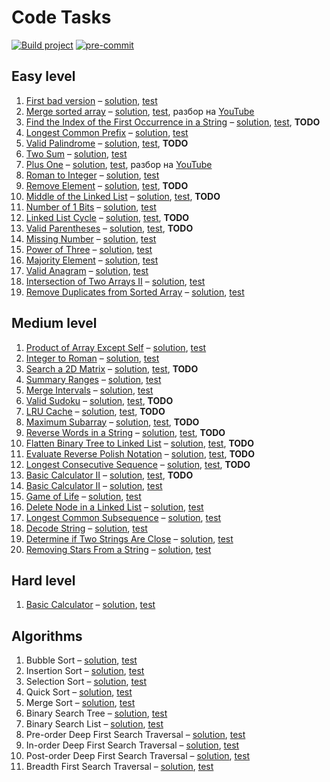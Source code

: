 # Code Tasks

[![Build project](https://github.com/IT-Enduro/code-tasks/actions/workflows/build.yml/badge.svg?branch=master)](https://github.com/IT-Enduro/code-tasks/actions/workflows/build.yml)
[![pre-commit](https://img.shields.io/badge/pre--commit-enabled-brightgreen?logo=pre-commit)](https://github.com/pre-commit/pre-commit)

[//]: # (@formatter:off)

## Easy level

1. [First bad version](https://leetcode.com/problems/first-bad-version/) – [solution](src/main/kotlin/ru/romanow/easy/FirstBadVersion.kt), [test](src/test/kotlin/ru/romanow/FirstBadVersionTest.kt)
2. [Merge sorted array](https://leetcode.com/problems/merge-sorted-array/) – [solution](src/main/kotlin/ru/romanow/easy/MergeSortedArrays.kt), [test](src/test/kotlin/ru/romanow/easy/MergeSortedArraysTest.kt), разбор на [YouTube](https://youtube.com/watch?v=qEHYFV0f6FQ)
3. [Find the Index of the First Occurrence in a String](https://leetcode.com/problems/find-the-index-of-the-first-occurrence-in-a-string/) – [solution](src/main/kotlin/ru/romanow/FirstOccurrenceInAString.kt), [test](src/test/kotlin/ru/romanow/easy/FirstOccurrenceInAStringTest.kt), **TODO**
4. [Longest Common Prefix](https://leetcode.com/problems/longest-common-prefix/) – [solution](src/main/kotlin/ru/romanow/easy/LongestCommonPrefix.kt), [test](src/test/kotlin/ru/romanow/easy/LongestCommonPrefixTest.kt)
5. [Valid Palindrome](https://leetcode.com/problems/valid-palindrome/) – [solution](src/main/kotlin/ru/romanow/easy/ValidPalindrome.kt), [test](src/test/kotlin/ru/romanow/easy/ValidPalindromeTest.kt), **TODO**
6. [Two Sum](https://leetcode.com/problems/two-sum/) – [solution](src/main/kotlin/ru/romanow/easy/TwoSum.kt), [test](src/test/kotlin/ru/romanow/easy/TwoSumTest.kt)
7. [Plus One](https://leetcode.com/problems/plus-one/) – [solution](src/main/kotlin/ru/romanow/easy/PlusOne.kt), [test](src/test/kotlin/ru/romanow/easy/PlusOneTest.kt), разбор на [YouTube](https://www.youtube.com/watch?v=tKVFK1kVzyI)
8. [Roman to Integer](https://leetcode.com/problems/roman-to-integer/) – [solution](src/main/kotlin/ru/romanow/easy/RomanToInteger.kt), [test](src/test/kotlin/ru/romanow/easy/RomanToIntegerTest.kt)
9. [Remove Element](https://leetcode.com/problems/remove-element/) – [solution](src/main/kotlin/ru/romanow/easy/RemoveElement.kt), [test](src/test/kotlin/ru/romanow/easy/RemoveElementTest.kt), **TODO**
10. [Middle of the Linked List](https://leetcode.com/problems/middle-of-the-linked-list/) – [solution](src/main/kotlin/ru/romanow/easy/MiddleOfTheLinkedList.kt), [test](src/test/kotlin/ru/romanow/easy/MiddleOfTheLinkedListTest.kt), **TODO**
11. [Number of 1 Bits](https://leetcode.com/problems/number-of-1-bits/) – [solution](src/main/kotlin/ru/romanow/easy/HammingWeight.kt), [test](src/test/kotlin/ru/romanow/easy/HammingWeightTest.kt)
12. [Linked List Cycle](https://leetcode.com/problems/linked-list-cycle/) – [solution](src/main/kotlin/ru/romanow/easy/LinkedListCycle.kt), [test](src/test/kotlin/ru/romanow/easy/LinkedListCycleTest.kt), **TODO**
13. [Valid Parentheses](https://leetcode.com/problems/valid-parentheses/) – [solution](src/main/kotlin/ru/romanow/easy/ValidParentheses.kt), [test](src/test/kotlin/ru/romanow/easy/ValidParenthesesTest.kt), **TODO**
14. [Missing Number](https://leetcode.com/problems/missing-number/) – [solution](src/main/kotlin/ru/romanow/easy/MissingNumber.kt), [test](src/test/kotlin/ru/romanow/easy/MissingNumberTest.kt)
15. [Power of Three](https://leetcode.com/problems/power-of-three/) – [solution](src/main/kotlin/ru/romanow/easy/PowerOfThree.kt), [test](src/test/kotlin/ru/romanow/easy/PowerOfThreeTest.kt)
16. [Majority Element](https://leetcode.com/problems/majority-element/) – [solution](src/main/kotlin/ru/romanow/easy/MajorityElement.kt), [test](src/test/kotlin/ru/romanow/easy/MajorityElementTest.kt)
17. [Valid Anagram](https://leetcode.com/problems/valid-anagram/) – [solution](src/main/kotlin/ru/romanow/easy/ValidAnagram.kt), [test](src/test/kotlin/ru/romanow/easy/ValidAnagramTest.kt)
18. [Intersection of Two Arrays II](https://leetcode.com/problems/intersection-of-two-arrays-ii/) – [solution](src/main/kotlin/ru/romanow/easy/IntersectionOfTwoArrays.kt), [test](src/test/kotlin/ru/romanow/easy/IntersectionOfTwoArraysTest.kt)
19. [Remove Duplicates from Sorted Array](https://leetcode.com/problems/remove-duplicates-from-sorted-array/) – [solution](src/main/kotlin/ru/romanow/easy/RemoveDuplicatesFromSortedArray.kt), [test](src/test/kotlin/ru/romanow/easy/RemoveDuplicatesFromSortedArrayTest.kt)

## Medium level

1. [Product of Array Except Self](https://leetcode.com/problems/product-of-array-except-self/) – [solution](src/main/kotlin/ru/romanow/medium/ProductOfArrayExceptSelf.kt), [test](src/test/kotlin/ru/romanow/medium/ProductOfArrayExceptSelfTest.kt)
2. [Integer to Roman](https://leetcode.com/problems/integer-to-roman/) – [solution](src/main/kotlin/ru/romanow/medium/IntegerToRoman.kt), [test](src/test/kotlin/ru/romanow/medium/IntegerToRomanTest.kt)
3. [Search a 2D Matrix](https://leetcode.com/problems/search-a-2d-matrix/) – [solution](src/main/kotlin/ru/romanow/medium/SearchIn2dMatrix.kt), [test](src/test/kotlin/ru/romanow/medium/SearchIn2dMatrixTest.kt), **TODO**
4. [Summary Ranges](https://leetcode.com/problems/summary-ranges/) – [solution](src/main/kotlin/ru/romanow/medium/SummaryRanges.kt), [test](src/test/kotlin/ru/romanow/medium/SummaryRangesTest.kt)
5. [Merge Intervals](https://leetcode.com/problems/merge-intervals/) – [solution](src/main/kotlin/ru/romanow/medium/MergeIntervals.kt), [test](src/test/kotlin/ru/romanow/medium/MergeIntervalsTest.kt)
6. [Valid Sudoku](https://leetcode.com/problems/valid-sudoku/) – [solution](src/main/kotlin/ru/romanow/medium/ValidSudoku.kt), [test](src/test/kotlin/ru/romanow/medium/ValidSudokuTest.kt), **TODO**
7. [LRU Cache](https://leetcode.com/problems/lru-cache/) – [solution](src/main/kotlin/ru/romanow/medium/LRUCache.kt), [test](src/test/kotlin/ru/romanow/medium/LRUCacheTest.kt), **TODO**
8. [Maximum Subarray](https://leetcode.com/problems/maximum-subarray/) – [solution](src/main/kotlin/ru/romanow/medium/MaximumSubarray.kt), [test](src/test/kotlin/ru/romanow/medium/MaximumSubarrayTest.kt), **TODO**
9. [Reverse Words in a String](https://leetcode.com/problems/reverse-words-in-a-string/) – [solution](src/main/kotlin/ru/romanow/medium/ReverseWordsInAString.kt), [test](src/test/kotlin/ru/romanow/medium/ReverseWordsInAStringTest.kt), **TODO**
10. [Flatten Binary Tree to Linked List](https://leetcode.com/problems/flatten-binary-tree-to-linked-list/) – [solution](src/main/kotlin/ru/romanow/medium/FlattenBinaryTreeToLinkedList.kt), [test](src/test/kotlin/ru/romanow/medium/FlattenBinaryTreeToLinkedListTest.kt), **TODO**
11. [Evaluate Reverse Polish Notation](https://leetcode.com/problems/evaluate-reverse-polish-notation/) – [solution](src/main/kotlin/ru/romanow/medium/EvaluateReversePolishNotation.kt), [test](src/test/kotlin/ru/romanow/medium/EvaluateReversePolishNotationTest.kt), **TODO**
12. [Longest Consecutive Sequence](https://leetcode.com/problems/longest-consecutive-sequence/) – [solution](src/main/kotlin/ru/romanow/medium/LongestConsecutiveSequence.kt), [test](src/test/kotlin/ru/romanow/medium/LongestConsecutiveSequenceTest.kt), **TODO**
13. [Basic Calculator II](https://leetcode.com/problems/basic-calculator-ii/) – [solution](src/main/kotlin/ru/romanow/medium/BasicCalculator.kt), [test](src/test/kotlin/ru/romanow/medium/BasicCalculatorTest.kt), **TODO**
14. [Basic Calculator II](https://leetcode.com/problems/implement-trie-prefix-tree/) – [solution](src/main/kotlin/ru/romanow/medium/PrefixTree.kt), [test](src/test/kotlin/ru/romanow/medium/PrefixTreeTest.kt)
15. [Game of Life](https://leetcode.com/problems/game-of-life/) – [solution](src/main/kotlin/ru/romanow/medium/GameOfLife.kt), [test](src/test/kotlin/ru/romanow/medium/GameOfLifeTest.kt)
16. [Delete Node in a Linked List](https://leetcode.com/problems/delete-node-in-a-linked-list/) – [solution](src/main/kotlin/ru/romanow/medium/DeleteNodeInALinkedList.kt), [test](src/test/kotlin/ru/romanow/medium/DeleteNodeInALinkedListTest.kt)
17. [Longest Common Subsequence](https://leetcode.com/problems/longest-common-subsequence/) – [solution](src/main/kotlin/ru/romanow/medium/LongestCommonSubsequence.kt), [test](src/test/kotlin/ru/romanow/medium/LongestCommonSubsequenceTest.kt)
18. [Decode String](https://leetcode.com/problems/decode-string/) – [solution](src/main/kotlin/ru/romanow/medium/DecodeString.kt), [test](src/test/kotlin/ru/romanow/medium/DecodeStringTest.kt)
19. [Determine if Two Strings Are Close](https://leetcode.com/problems/determine-if-two-strings-are-close/) – [solution](src/main/kotlin/ru/romanow/medium/DetermineIfTwoStringsAreClose.kt), [test](src/test/kotlin/ru/romanow/medium/DetermineIfTwoStringsAreCloseTest.kt)
20. [Removing Stars From a String](https://leetcode.com/problems/removing-stars-from-a-string/) – [solution](src/main/kotlin/ru/romanow/medium/RemovingStarsFromAString.kt), [test](src/test/kotlin/ru/romanow/medium/RemovingStarsFromAStringTest.kt)

## Hard level

1. [Basic Calculator](https://leetcode.com/problems/basic-calculator/) – [solution](src/main/kotlin/ru/romanow/hard/BasicCalculatorWithBrackets.kt), [test](src/test/kotlin/ru/romanow/hard/BasicCalculatorWithBracketsTest.kt)

## Algorithms

1. Bubble Sort – [solution](src/main/kotlin/ru/romanow/algorithms/BubbleSort.kt), [test](src/test/kotlin/ru/romanow/algorithms/BubbleSortTest.kt)
2. Insertion Sort – [solution](src/main/kotlin/ru/romanow/algorithms/InsertionSort.kt), [test](src/test/kotlin/ru/romanow/algorithms/InsertionSortTest.kt)
3. Selection Sort – [solution](src/main/kotlin/ru/romanow/algorithms/SelectionSort.kt), [test](src/test/kotlin/ru/romanow/algorithms/SelectionSortTest.kt)
4. Quick Sort – [solution](src/main/kotlin/ru/romanow/algorithms/QuickSort.kt), [test](src/test/kotlin/ru/romanow/algorithms/QuickSortTest.kt)
5. Merge Sort – [solution](src/main/kotlin/ru/romanow/algorithms/MergeSort.kt), [test](src/test/kotlin/ru/romanow/algorithms/MergeSortTest.kt)
6. Binary Search Tree – [solution](src/main/kotlin/ru/romanow/algorithms/BinarySearchTree.kt), [test](src/test/kotlin/ru/romanow/algorithms/BinarySearchTreeTest.kt)
7. Binary Search List – [solution](src/main/kotlin/ru/romanow/algorithms/BinarySearchList.kt), [test](src/test/kotlin/ru/romanow/algorithms/BinarySearchListTest.kt)
8. Pre-order Deep First Search Traversal – [solution](src/main/kotlin/ru/romanow/algorithms/PreOrderDeepFirstSearch.kt), [test](src/test/kotlin/ru/romanow/algorithms/PreOrderDeepFirstSearchTest.kt)
9. In-order Deep First Search Traversal – [solution](src/main/kotlin/ru/romanow/algorithms/InOrderDeepFirstSearch.kt), [test](src/test/kotlin/ru/romanow/algorithms/InOrderDeepFirstSearchTest.kt)
10. Post-order Deep First Search Traversal – [solution](src/main/kotlin/ru/romanow/algorithms/PostOrderDeepFirstSearch.kt), [test](src/test/kotlin/ru/romanow/algorithms/PostOrderDeepFirstSearchTest.kt)
11. Breadth First Search Traversal – [solution](src/main/kotlin/ru/romanow/algorithms/BreadthFirstSearch.kt), [test](src/test/kotlin/ru/romanow/algorithms/BreadthFirstSearchTest.kt)

[//]: # (@formatter:on)
